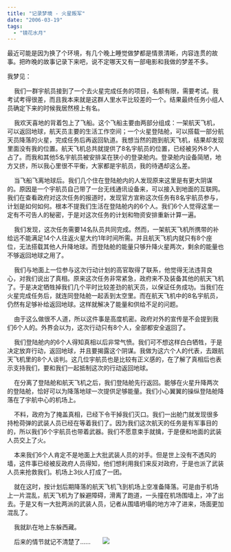 ```yaml
---
title: "记录梦境 - 火星叛军"
date: "2006-03-19"
tags: 
  - "镜花水月"
---
```


最近可能是因为换了个环境，有几个晚上睡觉做梦都是情景清晰，内容连贯的故事。把昨晚的故事记录下来吧，说不定哪天又有一部电影和我做的梦差不多。

我梦见：

    我们一群宇航员接到了一个去火星完成任务的项目，名额有限，需要考试。我考试考得很差，而且我本来就是这群人里水平比较差的一个。结果最终任务小组人员确定下来的时候我居然榜上有名。

    我欢天喜地的背着包上了飞船。这个飞船主要由两部分组成：一架航天飞机，可以返回地球，航天员主要的生活工作空间；一个火星登陆舱，可以搭载一部分航天员降落的火星，完成任务后再返回轨道。我想当然的跑到航天飞机，结果却发现里面没有我的位置。航天飞机总共就提供了8名宇航员的位置，已经被另外8个人占了。而我和其他5名宇航员被安排呆在狭小的登录舱内。登录舱内设备简陋，地方又挤，所以我心里很不平衡，大家都是宇航员，我的待遇却这么差。

    当飞船飞离地球后。我们几个住在登陆舱内的人发现原来这里是有更大阴谋的。原因是一个宇航员自己带了一台无线通讯设备来，可以接入到地面的互联网。我们在查看政府对这次任务的报道时，发现官方宣称这次任务有8名宇航员参与，计划是如何如何。根本不提我们生活在登陆舱内的6个人。我们6个人觉得这里一定有不可告人的秘密，于是对这次任务的计划和物资安排重新计算一遍。

    我们发现，这次任务需要14名队员共同完成。然而，一架航天飞机所携带的补给远不能满足14个人往返火星大约1年时间所需。并且航天飞机内就只有8个座位，无法搭载其他人升降地球。而登陆舱的能量只够升降火星两次，剩余的能量也不够返回地球之用了。

    我们与地面上一位参与这次行动计划的高官取得了联系，他觉得无法违背良心，对我们说出了真相。原来这次任务非常紧急，政府来不及装备其他的航天飞机了。于是决定牺牲掉我们几个平时比较差劲的航天员，以保证任务成功。当我们在火星完成任务后，就连同登陆舱一起丢到太空里。而在航天飞机中的8名宇航员，仍然有足够补给返回地球。这样就解决了能量和供给不足的问题。

    由于这么做很不人道，所以这件事是高度机密。政府对外的宣传是不会提到我们6个人的。外界会以为，这次行动只有8个人，全部都安全返回了。

    我们登陆舱内的6个人得知真相以后非常气愤。我们可不想这样白白牺牲，于是决定放弃行动，返回地球，并且要揭露这个阴谋。我做为这六个人的代表，去跟航天飞机里的8个人谈判。这几位宇航员也是比较有正义感的，在了解了真相后也表示支持我们，要和我们一起抵制这次的行动返回地球。

    在分离了登陆舱和航天飞机之后，我们登陆舱先行返回。能够在火星升降两次的登陆舱，恰好可以为降落地球一次提供足够能量。我们小心翼翼的操纵登陆舱降落在了宇航中心的机场上。

    不料，政府为了掩盖真相，已经下令干掉我们灭口。我们一出舱门就发现很多持枪荷弹的武装人员已经在等着我们了。因为我们这次航天的任务是有军事目的的，所以我们6个宇航员也带着武器。我们不愿意束手就擒，于是便和地面的武装人员交上了火。

    本来我们6个人肯定不是地面上大批武装人员的对手。但是世上没有不透风的墙，这件事已经被反政府人员得知，他们想利用我们来反对政府，于是也派了武装人员来抢救我们。机场上3伙人打成了一团。

    就在这时，按计划后期降落的航天飞机飞到机场上空准备降落。可是由于机场上一片混乱，航天飞机为了躲避障碍，滑离了跑道，一头撞在机场围墙上，冲了出去。于是又有一大批两派的武装人员，记者从围墙坍塌的地方冲了进来，场面更加混乱了。

    我就趴在地上东躲西藏。

    后来的情节就记不清楚了......       ![](images/smile_regular.gif)

